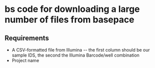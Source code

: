 # bs  code for downloading a large number of files from basepace


## Requirements

- A CSV-formatted file from Illumina -- the first column should be our sample IDS, the second the Illumina Barcode/well combination
- Project name

